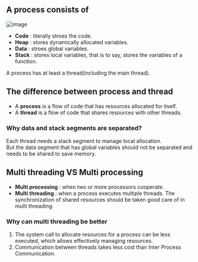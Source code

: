 ## A process consists of
![image](https://user-images.githubusercontent.com/67142421/177061507-70e77e7f-1af0-4d3c-92a8-b0b5ba706bc2.png)

* **Code** : literally stroes the code.
* **Heap** : stores dynamically allocated variables.
* **Data** : stroes global variables.
* **Stack** : stores local variables, that is to say, stores the variables of a function.

A process has at least a thread(including the main thread).<br>
## The difference between process and thread
* A **process** is a flow of code that has resources allocated for itself.
* A **thread** is a flow of code that shares resources with other threads.<br>

### Why data and stack segments are separated?
Each thread needs a stack segment to manage local allocation.<br>
But the data segment that has global variables should not be separated and needs to be shared to save memory.<br>

## Multi threading VS Multi processing
* **Multi processing** : when two or more processors cooperate.
* **Multi threading** : when a process executes multiple threads. The synchronization of shared resources should be taken good care of in multi threading.
### Why can multi threading be better
1. The system call to allocate resources for a process can be less executed, which allows effectively managing resources.
2. Communication between threads takes less cost than Inter Process Communication.
